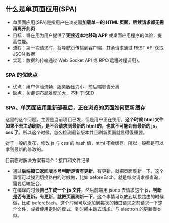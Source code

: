 
## 什么是单页面应用(SPA)

- 单页面应用(SPA)是指用户在浏览器**加载单一的 HTML 页面**，**后续请求都无需再离开此页**
- 目标：旨在用为用户提供了**更接近本地移动 APP** 或桌面应用程序的体验，提高性能。
- 流程：第一次请求时，将导航页传输到客户端，其余请求通过 REST API 获取 JSON 数据
- 实现：数据的传输通过 Web Socket API 或 RPC(远程过程调用)。

### SPA 的优缺点

- 优点：用户体验流畅，服务器压力小，前后端职责分离
- 缺点：关键词布局难度加大，不利于 SEO

### SPA、单页面应用重新部署后，正在浏览的页面如何更新缓存

这里的这个问题，主要是当前项目已发，但是用户正在使用，**这个时候 html 文件如果不去主动刷新，是不会请求到最新的 html 的，也就不可能会有最新的 js，css 了**。所以这个时候，怎么检测最新版本并且刷新页面就显得很重要。

对于一般的发布，修改 js 与 css 的 hash 值，html 不会缓存，所以一般都是可以拿到最新的修改的。

目前临时解决方案有两个：接口和文件记录

- 通过**后端接口返回版本号判断是否有更新**，有更新，就把页面刷新一下。这个事情可以放到切换路由的时候做，比如 beforeEach，就是每次请求都查询，需要后端配合。
- 在编译的时候**自己生成一个 js 文件**，然后前端用 jsonp 去请求这个 js，**判断是否有更新。有更新，就把页面刷新一下**。这个事情可以放到切换路由的时候做，比如 beforeEach。这个时候可以添加到每次的接口请求之前请求一下这个文件，或者使用定时的模式，到时间主动去请求，与 electron 的更新很类似。
